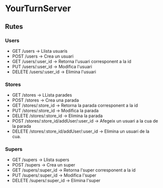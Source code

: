 YourTurnServer
==============

## Rutes

### Users
+ GET /users -> Llista usuaris
+ POST /users -> Crea un usuari
+ GET /users/:user_id -> Retorna l'usuari corresponent a la id
+ PUT /users/:user_id -> Modifica l'usuari
+ DELETE /users/:user_id -> Elimina l'usuari

### Stores
+ GET /stores -> LLista parades
+ POST /stores -> Crea una parada
+ GET /stores/:store_id -> Retorna la parada corresponent a la id
+ PUT /stores/:store_id -> Modifica la parada
+ DELETE /stores/:store_id -> Elimina la parada
+ POST /stores/:store_id/addUser/:user_id -> Afegeix un usuari a la cua de la parada
+ DELETE /stores/:store_id/addUser/:user_id -> Elimina un usuari de la cua.

### Supers
+ GET /supers -> Llista supers
+ POST /supers -> Crea un super
+ GET /supers/:super_id -> Retorna l'super corresponent a la id
+ PUT /supers/:super_id -> Modifica l'super
+ DELETE /supers/:super_id -> Elimina l'super
